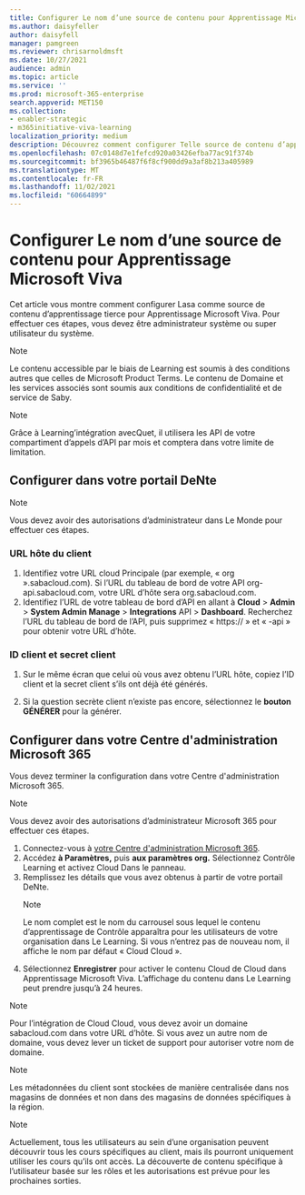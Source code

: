 ```yaml
---
title: Configurer Le nom d’une source de contenu pour Apprentissage Microsoft Viva
ms.author: daisyfeller
author: daisyfell
manager: pamgreen
ms.reviewer: chrisarnoldmsft
ms.date: 10/27/2021
audience: admin
ms.topic: article
ms.service: ''
ms.prod: microsoft-365-enterprise
search.appverid: MET150
ms.collection:
- enabler-strategic
- m365initiative-viva-learning
localization_priority: medium
description: Découvrez comment configurer Telle source de contenu d’apprentissage pour Apprentissage Microsoft Viva.
ms.openlocfilehash: 07c0148d7e1fefcd920a03426efba77ac91f374b
ms.sourcegitcommit: bf3965b46487f6f8cf900dd9a3af8b213a405989
ms.translationtype: MT
ms.contentlocale: fr-FR
ms.lasthandoff: 11/02/2021
ms.locfileid: "60664899"
---
```

# <a name="configure-saba-as-a-content-source-for-microsoft-viva-learning"></a>Configurer Le nom d’une source de contenu pour Apprentissage Microsoft Viva

Cet article vous montre comment configurer Lasa comme source de contenu d’apprentissage tierce pour Apprentissage Microsoft Viva. Pour effectuer ces étapes, vous devez être administrateur système ou super utilisateur du système.

>[!NOTE]
>Le contenu accessible par le biais de Learning est soumis à des conditions autres que celles de Microsoft Product Terms. Le contenu de Domaine et les services associés sont soumis aux conditions de confidentialité et de service de Saby.

>[!NOTE]
>Grâce à Learning’intégration avecQuet, il utilisera les API de votre compartiment d’appels d’API par mois et comptera dans votre limite de limitation.

## <a name="configure-in-your-saba-portal"></a>Configurer dans votre portail DeNte

>[!NOTE]
>Vous devez avoir des autorisations d’administrateur dans Le Monde pour effectuer ces étapes.

### <a name="clients-host-url"></a>URL hôte du client

1. Identifiez votre URL cloud Principale (par exemple, « org ».sabacloud.com). Si l’URL du tableau de bord de votre API org-api.sabacloud.com, votre URL d’hôte sera org.sabacloud.com.
2. Identifiez l’URL de votre tableau de bord d’API en allant à **Cloud**  >  **Admin**  >  **System Admin Manage**  >  **Integrations** API  >  **Dashboard**. Recherchez l’URL du tableau de bord de l’API, puis supprimez « https:// » et « -api » pour obtenir votre URL d’hôte.

### <a name="client-id-and-client-secret"></a>ID client et secret client

1. Sur le même écran que celui où vous avez obtenu l’URL hôte, copiez l’ID client et la secret client s’ils ont déjà été générés.

2. Si la question secrète client n’existe pas encore, sélectionnez le **bouton GÉNÉRER** pour la générer.

## <a name="configure-in-your-microsoft-365-admin-center"></a>Configurer dans votre Centre d'administration Microsoft 365

Vous devez terminer la configuration dans votre Centre d'administration Microsoft 365.

>[!NOTE]
>Vous devez avoir des autorisations d’administrateur Microsoft 365 pour effectuer ces étapes.

1. Connectez-vous à [votre Centre d'administration Microsoft 365](https://admin.microsoft.com).
2. Accédez **à Paramètres,** puis **aux paramètres org.** Sélectionnez Contrôle Learning et activez Cloud Dans le panneau.
3. Remplissez les détails que vous avez obtenus à partir de votre portail DeNte.
    >[!NOTE]
    >Le nom complet est le nom du carrousel sous lequel le contenu d’apprentissage de Contrôle apparaîtra pour les utilisateurs de votre organisation dans Le Learning. Si vous n’entrez pas de nouveau nom, il affiche le nom par défaut « Cloud Cloud ».
4. Sélectionnez **Enregistrer** pour activer le contenu Cloud de Cloud dans Apprentissage Microsoft Viva. L’affichage du contenu dans Le Learning peut prendre jusqu’à 24 heures.

> [!Note]
> Pour l’intégration de Cloud Cloud, vous devez avoir un domaine sabacloud.com dans votre URL d’hôte. Si vous avez un autre nom de domaine, vous devez lever un ticket de support pour autoriser votre nom de domaine.

>[!NOTE]
>Les métadonnées du client sont stockées de manière centralisée dans nos magasins de données et non dans des magasins de données spécifiques à la région.

>[!NOTE]
>Actuellement, tous les utilisateurs au sein d’une organisation peuvent découvrir tous les cours spécifiques au client, mais ils pourront uniquement utiliser les cours qu’ils ont accès. La découverte de contenu spécifique à l’utilisateur basée sur les rôles et les autorisations est prévue pour les prochaines sorties.
